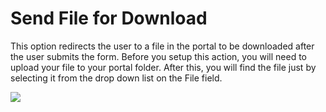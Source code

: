 # Send File for Download

This option redirects the user to a file in the portal to be downloaded after the user submits the form. Before you setup this action, you will need to upload your file to your portal folder. After this, you will find the file just by selecting it from the drop down list on the File field.

![](//static.dnnsharp.com/documentation/SendFileForDownload.png)